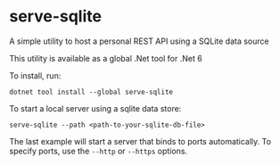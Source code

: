 # serve-sqlite
A simple utility to host a personal REST API using a SQLite data source

This utility is available as a global .Net tool for .Net 6

To install, run:
```
dotnet tool install --global serve-sqlite
```

To start a local server using a sqlite data store:
```
serve-sqlite --path <path-to-your-sqlite-db-file>
```

The last example will start a server that binds to ports automatically.  To specify ports, use the `--http` or `--https` options.

